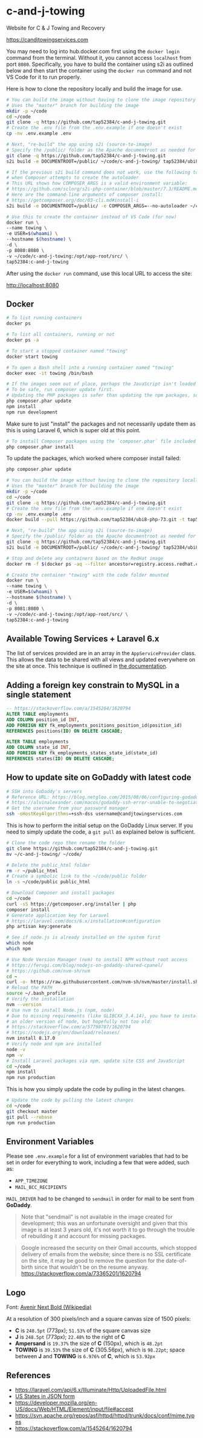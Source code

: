 # c-and-j-towing

Website for C &amp; J Towing and Recovery

<https://candjtowingservices.com>

You may need to log into hub.docker.com first using the `docker login` command
from the terminal. Without it, you cannot access `localhost` from port `8080`.
Specifically, you have to build the container using s2i as outlined below and
then start the container using the `docker run` command and not VS Code for it
to run properly.

Here is how to clone the repository locally and build the image for use.

```bash
# You can build the image without having to clone the image repository locally
# Uses the "master" branch for building the image
mkdir -p ~/code
cd ~/code
git clone -q https://github.com/tap52384/c-and-j-towing.git
# Create the .env file from the .env.example if one doesn't exist
cp -nv .env.example .env

# Next, "re-build" the app using s2i (source-to-image)
# Specify the /public/ folder as the Apache documentroot as needed for Laravel
git clone -q https://github.com/tap52384/c-and-j-towing.git
s2i build -e DOCUMENTROOT=/public/ ~/code/c-and-j-towing/ tap52384/ubi8-php-73:latest tap52384:c-and-j-towing

# If the previous s2i build command does not work, use the following to skip
# when Composer attempts to create the autoloader
# This URL shows how COMPOSER_ARGS is a valid environment variable:
# https://github.com/sclorg/s2i-php-container/blob/master/7.3/README.md
# Here are the command-line arguments of composer install:
# https://getcomposer.org/doc/03-cli.md#install-i
s2i build -e DOCUMENTROOT=/public/ -e COMPOSER_ARGS=--no-autoloader ~/code/c-and-j-towing/ tap52384/ubi8-php-73:latest tap52384:c-and-j-towing

# Use this to create the container instead of VS Code (for now)
docker run \
--name towing \
-e USER=$(whoami) \
--hostname $(hostname) \
-d \
-p 8080:8080 \
-v ~/code/c-and-j-towing:/opt/app-root/src/ \
tap52384:c-and-j-towing
```

After using the `docker run` command, use this local URL to access the site:

<http://localhost:8080>

## Docker

```bash
# To list running containers
docker ps

# To list all containers, running or not
docker ps -a

# To start a stopped container named "towing"
docker start towing

# To open a Bash shell into a running container named "towing"
docker exec -it towing /bin/bash

# If the images seem out of place, perhaps the JavaScript isn't loaded yet.
# To be safe, run composer update first.
# Updating the PHP packages is safer than updating the npm packages, so DON'T
php composer.phar update
npm install
npm run development
```

Make sure to just "install" the packages and not necessarily update them as this is using Laravel 6, which is super old at this point.

```bash
# To install Composer packages using the `composer.phar` file included with the repo
php composer.phar install
```

To update the packages, which worked where composer install failed:

```bash
php composer.phar update
```

```bash
# You can build the image without having to clone the repository locally
# Uses the "master" branch for building the image
mkdir -p ~/code
cd ~/code
git clone -q https://github.com/tap52384/c-and-j-towing.git
# Create the .env file from the .env.example if one doesn't exist
cp -nv .env.example .env
docker build --pull https://github.com/tap52384/ubi8-php-73.git -t tap52384/ubi8-php-73:latest

# Next, "re-build" the app using s2i (source-to-image)
# Specify the /public/ folder as the Apache documentroot as needed for Laravel
git clone -q https://github.com/tap52384/c-and-j-towing.git
s2i build -e DOCUMENTROOT=/public/ ~/code/c-and-j-towing/ tap52384/ubi8-php-73:latest tap52384:c-and-j-towing

# Stop and delete any containers based on the RedHat image
docker rm -f $(docker ps -aq --filter ancestor=registry.access.redhat.com/ubi8/php-73 --format="{{.ID}}") || true

# Create the container "towing" with the code folder mounted
docker run \
--name towing \
-e USER=$(whoami) \
--hostname $(hostname) \
-d \
-p 8081:8080 \
-v ~/code/c-and-j-towing:/opt/app-root/src/ \
tap52384:c-and-j-towing
```

## Available Towing Services + Laravel 6.x

The list of services provided are in an array in the `AppServiceProvider` class.
This allows the data to be shared with all views and updated everywhere on the
site at once. This technique is outlined in [the documentation](https://laravel.com/docs/6.x/views#sharing-data-with-all-views).

## Adding a foreign key constrain to MySQL in a single statement

```sql
-- https://stackoverflow.com/a/1545264/1620794
ALTER TABLE employments
ADD COLUMN position_id INT,
ADD FOREIGN KEY fk_employments_positions_position_id(position_id)
REFERENCES positions(ID) ON DELETE CASCADE;

ALTER TABLE employments
ADD COLUMN state_id INT,
ADD FOREIGN KEY fk_employments_states_state_id(state_id)
REFERENCES states(ID) ON DELETE CASCADE;
```

## How to update site on GoDaddy with latest code

```bash
# SSH into GoDaddy's servers
# Reference URL: https://blog.netgloo.com/2015/08/06/configuring-godaddys-shared-hosting-for-laravel-and-git/
# https://alvinalexander.com/macos/godaddy-ssh-error-unable-to-negotiate-no-matching-host-key-type/
# Get the username from your password manager
ssh -oHostKeyAlgorithms=+ssh-dss username@candjtowingservices.com
```

This is how to perform the initial setup on the GoDaddy Linux server. If you
need to simply update the code, a `git pull` as explained below is sufficient.

```bash
# Clone the code repo then rename the folder
git clone https://github.com/tap52384/c-and-j-towing.git
mv ~/c-and-j-towing/ ~/code/

# Delete the public_html folder
rm -r ~/public_html
# Create a symbolic link to the ~/code/public folder
ln -s ~/code/public public_html

# Download Composer and install packages
cd ~/code
curl -sS https://getcomposer.org/installer | php
composer install
# Generate application key for Laravel
# https://laravel.com/docs/6.x/installation#configuration
php artisan key:generate

# See if node.js is already installed on the system first
which node
which npm

# Use Node Version Manager (nvm) to install NPM without root access
# https://ferugi.com/blog/nodejs-on-godaddy-shared-cpanel/
# https://github.com/nvm-sh/nvm
cd ~
curl -o- https://raw.githubusercontent.com/nvm-sh/nvm/master/install.sh | bash
# Reload the PATH
source ~/.bash_profile
# Verify the installation
nvm --version
# Use nvm to install Node.js (npm, node)
# Due to missing requirements (like GLIBCXX_3.4.14), you have to install
# an older version of node, but hopefully not too old:
# https://stackoverflow.com/a/57798787/1620794
# https://nodejs.org/en/download/releases/
nvm install 8.17.0
# Verify node and npm are installed
node -v
npm -v
# Install Laravel packages via npm, update site CSS and JavaScript
cd ~/code
npm install
npm run production
```

This is how you simply update the code by pulling in the latest changes.

```bash
# Update the code by pulling the latest changes
cd ~/code
git checkout master
git pull --rebase
npm run production
```

## Environment Variables

Please see `.env.example` for a list of environment variables that had to be
set in order for everything to work, including a few that were added, such as:

- `APP_TIMEZONE`
- `MAIL_BCC_RECIPIENTS`

`MAIL_DRIVER` had to be changed to `sendmail` in order for mail to be sent from
__GoDaddy__.

> Note that "sendmail" is not available in the image created for development;
> this was an unfortunate oversight and given that this image is at least 3
> years old, it's not worth it to go through the trouble of rebuilding it and
> account for missing packages.

> Google increased the security on their Gmail accounts, which stopped delivery
> of emails from the website; since there is no SSL certificate on the site, it
> may be good to remove the question for the date-of-birth since that wouldn't
> be on the resume anyway.
> https://stackoverflow.com/a/73365201/1620794

## Logo

Font: [Avenir Next Bold (Wikipedia)](https://en.wikipedia.org/wiki/Avenir_(typeface)#Avenir_Next)

At a resolution of 300 pixels/inch and a square canvas size of 1500 pixels:

- __C__ is `248.5pt` (773px); `51.53%` of the square canvas size
- __J__ is `248.5pt` (773px); `22.48%` to the right of __C__
- __Ampersand__ is `19.37%` the size of __C__ (150px), which is `48.2pt`
- __TOWING__ is `39.53%` the size of __C__ (305.56px), which is `98.22pt`; space
  between __J__ and __TOWING__ is `6.976%` of __C__, which is `53.92px`

## References

- <https://laravel.com/api/6.x/Illuminate/Http/UploadedFile.html>
- [US States in JSON form](https://gist.github.com/mshafrir/2646763)
- <https://developer.mozilla.org/en-US/docs/Web/HTML/Element/input/file#accept>
- <https://svn.apache.org/repos/asf/httpd/httpd/trunk/docs/conf/mime.types>
- <https://stackoverflow.com/a/1545264/1620794>
